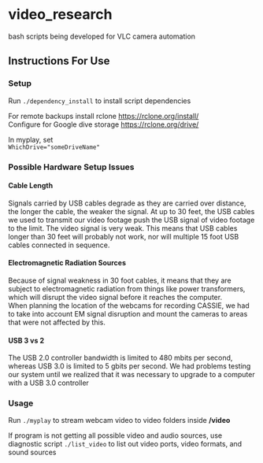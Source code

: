 # video_research
bash scripts being developed for VLC camera automation

## Instructions For Use
### Setup
Run `./dependency_install` to install script dependencies

For remote backups install rclone https://rclone.org/install/  
Configure for Google dive storage https://rclone.org/drive/  

In myplay, set  
`WhichDrive="someDriveName"`  

### Possible Hardware Setup Issues

#### Cable Length
Signals carried by USB cables degrade as they are carried over distance, the longer the cable, the weaker the signal. At up to 30 feet, the USB cables we used to transmit our video footage push the USB signal of video footage to the limit. The video signal is very weak. This means that USB cables longer than 30 feet will probably not work, nor will multiple 15 foot USB cables connected in sequence.

#### Electromagnetic Radiation Sources
Because of signal weakness in 30 foot cables, it means that they are subject to electromagnetic radiation from things like power transformers, which will disrupt the video signal before it reaches the computer.  
When planning the location of the webcams for recording CASSIE, we had to take into account EM signal disruption and mount the cameras to areas that were not affected by this.


#### USB 3 vs 2
The USB 2.0 controller bandwidth is limited to 480 mbits per second, whereas USB 3.0 is limited to 5 gbits per second. 
We had problems testing our system until we realized that it was necessary to upgrade to a computer with a USB 3.0 controller


### Usage
Run `./myplay` to stream webcam video to video folders inside __/video__  

If program is not getting all possible video and audio sources, use diagnostic script `./list_video` to list out video ports, video formats, and sound sources
